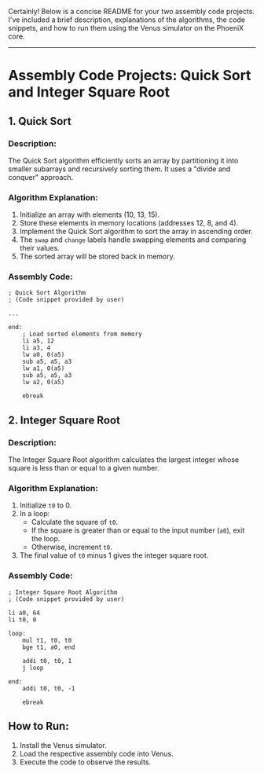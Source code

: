 Certainly! Below is a concise README for your two assembly code projects. I've included a brief description, explanations of the algorithms, the code snippets, and how to run them using the Venus simulator on the PhoeniX core.

---

# Assembly Code Projects: Quick Sort and Integer Square Root

## 1. Quick Sort

### Description:
The Quick Sort algorithm efficiently sorts an array by partitioning it into smaller subarrays and recursively sorting them. It uses a "divide and conquer" approach.

### Algorithm Explanation:
1. Initialize an array with elements (10, 13, 15).
2. Store these elements in memory locations (addresses 12, 8, and 4).
3. Implement the Quick Sort algorithm to sort the array in ascending order.
4. The `swap` and `change` labels handle swapping elements and comparing their values.
5. The sorted array will be stored back in memory.

### Assembly Code:
```assembly
; Quick Sort Algorithm
; (Code snippet provided by user)

...

end:
    ; Load sorted elements from memory
    li a5, 12
    li a3, 4
    lw a0, 0(a5)
    sub a5, a5, a3
    lw a1, 0(a5)
    sub a5, a5, a3
    lw a2, 0(a5)

    ebreak
```

## 2. Integer Square Root

### Description:
The Integer Square Root algorithm calculates the largest integer whose square is less than or equal to a given number.

### Algorithm Explanation:
1. Initialize `t0` to 0.
2. In a loop:
   - Calculate the square of `t0`.
   - If the square is greater than or equal to the input number (`a0`), exit the loop.
   - Otherwise, increment `t0`.
3. The final value of `t0` minus 1 gives the integer square root.

### Assembly Code:
```assembly
; Integer Square Root Algorithm
; (Code snippet provided by user)

li a0, 64
li t0, 0

loop:
    mul t1, t0, t0
    bge t1, a0, end

    addi t0, t0, 1
    j loop

end:
    addi t0, t0, -1

    ebreak
```

## How to Run:
1. Install the Venus simulator.
2. Load the respective assembly code into Venus.
3. Execute the code to observe the results.


